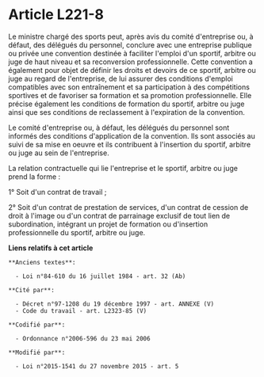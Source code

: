 # Article L221-8

Le ministre chargé des sports peut, après avis du comité d'entreprise ou, à défaut, des délégués du personnel, conclure avec
une entreprise publique ou privée une convention destinée à faciliter l'emploi d'un sportif, arbitre ou juge de haut niveau
et sa reconversion professionnelle. Cette convention a également pour objet de définir les droits et devoirs de ce sportif,
arbitre ou juge au regard de l'entreprise, de lui assurer des conditions d'emploi compatibles avec son entraînement et sa
participation à des compétitions sportives et de favoriser sa formation et sa promotion professionnelle. Elle précise
également les conditions de formation du sportif, arbitre ou juge ainsi que ses conditions de reclassement à l'expiration de
la convention. 

Le comité d'entreprise ou, à défaut, les délégués du personnel sont informés des conditions d'application de la convention.
Ils sont associés au suivi de sa mise en oeuvre et ils contribuent à l'insertion du sportif, arbitre ou juge au sein de
l'entreprise.

La relation contractuelle qui lie l'entreprise et le sportif, arbitre ou juge prend la forme :

1° Soit d'un contrat de travail ;

2° Soit d'un contrat de prestation de services, d'un contrat de cession de droit à l'image ou d'un contrat de parrainage
exclusif de tout lien de subordination, intégrant un projet de formation ou d'insertion professionnelle du sportif, arbitre
ou juge.

**Liens relatifs à cet article**

	**Anciens textes**:

	  - Loi n°84-610 du 16 juillet 1984 - art. 32 (Ab)

	**Cité par**:

	  - Décret n°97-1208 du 19 décembre 1997 - art. ANNEXE (V)
	  - Code du travail - art. L2323-85 (V)

	**Codifié par**:

	  - Ordonnance n°2006-596 du 23 mai 2006

	**Modifié par**:

	  - Loi n°2015-1541 du 27 novembre 2015 - art. 5

